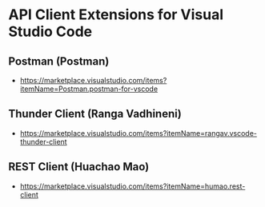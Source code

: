 # API Client Extensions for Visual Studio Code

## Postman (Postman)

- <https://marketplace.visualstudio.com/items?itemName=Postman.postman-for-vscode>

## Thunder Client (Ranga Vadhineni)

- <https://marketplace.visualstudio.com/items?itemName=rangav.vscode-thunder-client>

## REST Client (Huachao Mao)

- <https://marketplace.visualstudio.com/items?itemName=humao.rest-client>